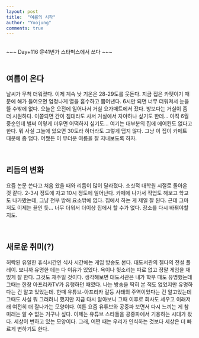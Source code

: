 ```yaml
---
layout: post
title:  "여름의 시작"
author: "Yoojung"
comments: true
---
```

<br>
~~~
Day+116 @41번가 스타벅스에서 쓰다
~~~

<br>
<br>

## 여름이 온다
날씨가 무척 더워졌다. 이제 계속 낮 기온은 28-29도를 웃돈다. 지금 집은 카펫이기 때문에 해가 들어오면 엄청나게 열을 흡수하고 뿜어낸다. 6시만 되면 너무 더워져서 눈을 뜰 수밖에 없다. 오늘은 오전에 일어나서 거실 요가매트에서 잤다. 방보다는 거실이 좀 더 시원하다. 이쯤되면 간이 침대라도 사서 거실에서 자야하나 싶기도 한데... 아직 6월 중순인데 벌써 이렇게 더우면 어떡하지 싶기도... 여기는 대부분의 집에 에어컨도 없다고 한다. 뭐 사실 그늘에 있으면 30도라 하더라도 그렇게 덥지 않다. 그냥 이 집이 카페트 때문에 좀 덥다. 어쨌든 이 무더운 여름을 잘 지내보도록 하자.

<br>

## 리듬의 변화
요즘 논문 쓴다고 처음 왔을 때와 리듬이 많이 달라졌다. 소싯적 대학원 시절로 돌아온 것 같다. 2-3시 정도에 자고 10시 정도에 일어난다. 카페에 나가서 작업도 해보고 학교도 나가봤는데, 그냥 전부 방해 요소밖에 없다. 집에서 하는 게 제일 잘 된다. 근데 그마저도 이제는 끝인 듯... 너무 더워서 더이상 집에서 할 수가 없다. 장소를 다시 바꿔야할지도. 

<br>

## 새로운 취미(?)
허락된 유일한 휴식시간인 식사 시간에는 게임 방송도 본다. 대도서관의 젤다의 전설 플레이. 보니까 유명한 데는 다 이유가 있었다. 욕이나 헛소리는 따로 없고 정말 게임을 재밌게 잘 한다. 그것도 재주일 것이다. 생각해보면 대도서관은 내가 학부 때도 유명했는데 그때는 한창 아프리카TV가 유행하던 때였다. 나는 방송을 딱히 본 적도 없었지만 유명하다는 건 알고 있었는데. 한때 유튜브-아프리카 갈등 사태의 주역이었다는 건 알고있는데 그때도 사실 뭐 그러려니 했지만 지금 다시 알아보니 그때 이후로 회사도 세우고 이래저래 여전히 더 잘나가는 모양이다. 여튼 요즘 유튜브와 공중파 보면서 다시 느끼는 게 참 미래는 알 수 없는 거구나 싶다. 이제는 유튜브 스타들을 공중파에서 기용하는 시대가 왔다. 세상이 변하고 있는 모양이다. 그래, 어떤 때는 우리가 인식하는 것보다 세상은 더 빠르게 변하기도 한다. 

<br>

